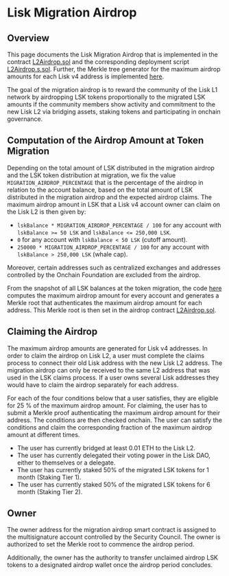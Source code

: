 # Lisk Migration Airdrop

## Overview

This page documents the Lisk Migration Airdrop that is implemented in the contract [L2Airdrop.sol](../src/L2/L2Airdrop.sol) and the corresponding deployment script [L2Airdrop.s.sol](../script/contracts/L2/L2Airdrop.s.sol). Further, the Merkle tree generator for the maximum airdrop amounts for each Lisk v4 address is implemented
[here](https://github.com/LiskHQ/lisk-token-claim/tree/main/packages/tree-builder/src/applications/generate-airdrop-merkle-tree).

The goal of the migration airdrop is to reward the community of the Lisk L1 network by airdropping LSK tokens proportionally to the migrated LSK amounts if the community members show activity and commitment to the new Lisk L2 via bridging assets, staking tokens and participating in onchain governance.

## Computation of the Airdrop Amount at Token Migration

Depending on the total amount of LSK distributed in the migration airdrop and the LSK token distribution at migration, we fix the value `MIGRATION_AIRDROP_PERCENTAGE` that is the percentage of the airdrop in relation to the account balance, based on the total amount of LSK distributed in the migration airdrop and the expected airdrop claims. The maximum airdrop amount in LSK that a Lisk v4 account owner can claim on the Lisk L2 is then given by:

- `lskBalance * MIGRATION_AIRDROP_PERCENTAGE / 100` for any account with `lskBalance >= 50 LSK` and `lskBalance <= 250,000 LSK`.
- `0` for any account with `lskBalance < 50 LSK` (cutoff amount).
- `250000 * MIGRATION_AIRDROP_PERCENTAGE / 100` for any account with `lskBalance > 250,000 LSK` (whale cap).

Moreover, certain addresses such as centralized exchanges and addresses controlled by the Onchain Foundation are excluded from the airdrop.

From the snapshot of all LSK balances at the token migration, the code [here](https://github.com/LiskHQ/lisk-token-claim/tree/main/packages/tree-builder/src/applications/generate-airdrop-merkle-tree) computes the maximum airdrop amount for every account and generates a Merkle root that authenticates the maximum airdrop amount for each address. This Merkle root is then set in the airdrop contract [L2Airdrop.sol](../src/L2/L2Airdrop.sol).

## Claiming the Airdrop

The maximum airdrop amounts are generated for Lisk v4 addresses. In order to claim the airdrop on Lisk L2, a user must complete the claims process to connect their old Lisk address with the new Lisk L2 address. The migration airdrop can only be received to the same L2 address that was used in the LSK claims process. If a user owns several Lisk addresses they would have to claim the airdrop separately for each address.

For each of the four conditions below that a user satisfies, they are eligible for 25 % of the maximum airdrop amount. For claiming, the user has to submit a Merkle proof authenticating the maximum airdrop amount for their address. The conditions are then checked onchain. The user can satisfy the conditions and claim the corresponding fraction of the maximum airdrop amount at different times.

- The user has currently bridged at least 0.01 ETH to the Lisk L2.
- The user has currently delegated their voting power in the Lisk DAO, either to themselves or a delegate.
- The user has currently staked 50% of the migrated LSK tokens for 1 month (Staking Tier 1).
- The user has currently staked 50% of the migrated LSK tokens for 6 month (Staking Tier 2).

## Owner

The owner address for the migration airdrop smart contract is assigned to the multisignature account controlled by the Security Council. The owner is authorized to set the Merkle root to commence the airdrop period.

Additionally, the owner has the authority to transfer unclaimed airdrop LSK tokens to a designated airdrop wallet once the airdrop period concludes.
